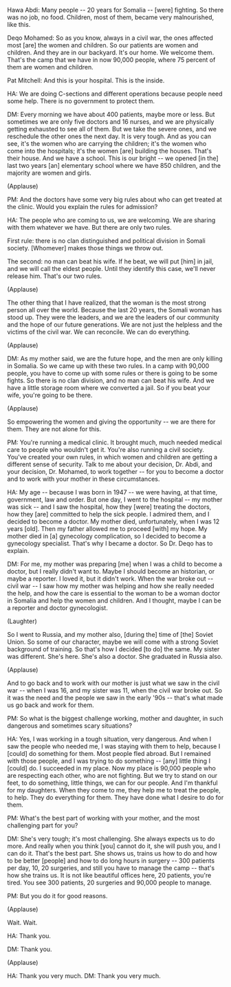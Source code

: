 

Hawa Abdi: Many people -- 20 years for Somalia --
[were] fighting.
So there was no job, no food.
Children, most of them,
became very malnourished, like this.

Deqo Mohamed: So as you know,
always in a civil war,
the ones affected most [are] the women and children.
So our patients are women and children.
And they are in our backyard.
It&#39;s our home. We welcome them.
That&#39;s the camp that we have in now
90,000 people,
where 75 percent of them are women and children.

Pat Mitchell: And this is your hospital. This is the inside.

HA: We are doing C-sections and different operations
because people need some help.
There is no government to protect them.

DM: Every morning we have about 400 patients,
maybe more or less.
But sometimes we are only five doctors
and 16 nurses,
and we are physically getting exhausted to see all of them.
But we take the severe ones,
and we reschedule the other ones the next day.
It is very tough.
And as you can see, it&#39;s the women who are carrying the children;
it&#39;s the women who come into the hospitals;
it&#39;s the women [are] building the houses.
That&#39;s their house.
And we have a school. This is our bright --
we opened [in the] last two years [an] elementary school
where we have 850 children,
and the majority are women and girls.

(Applause)


PM: And the doctors have some very big rules
about who can get treated at the clinic.
Would you explain the rules for admission?

HA: The people who are coming to us,
we are welcoming.
We are sharing with them
whatever we have.
But there are only two rules.

First rule:
there is no clan distinguished and political division
in Somali society.
[Whomever] makes those things we throw out.

The second:
no man can beat his wife.
If he beat,
we will put [him] in jail,
and we will call the eldest people.
Until they identify this case,
we&#39;ll never release him.
That&#39;s our two rules.

(Applause)

The other thing that I have realized,
that the woman is the most strong person
all over the world.
Because the last 20 years,
the Somali woman has stood up.
They were the leaders,
and we are the leaders
of our community
and the hope of our future generations.
We are not just the helpless
and the victims of the civil war.
We can reconcile.
We can do everything.

(Applause)


DM: As my mother said, we are the future hope,
and the men are only killing in Somalia.
So we came up with these two rules.
In a camp with 90,000 people,
you have to come up with some rules or there is going to be some fights.
So there is no clan division,
and no man can beat his wife.
And we have a little storage room
where we converted a jail.
So if you beat your wife, you&#39;re going to be there.

(Applause)

So empowering the women and giving the opportunity --
we are there for them. They are not alone for this.

PM: You&#39;re running a medical clinic.
It brought much, much needed medical care
to people who wouldn&#39;t get it.
You&#39;re also running a civil society.
You&#39;ve created your own rules,
in which women and children
are getting a different sense of security.
Talk to me about your decision, Dr. Abdi,
and your decision, Dr. Mohamed,
to work together --
for you to become a doctor
and to work with your mother in these circumstances.

HA: My age --
because I was born in 1947 --
we were having, at that time,
government, law and order.
But one day, I went to the hospital --
my mother was sick --
and I saw the hospital, how they [were] treating the doctors,
how they [are] committed
to help the sick people.
I admired them,
and I decided to become a doctor.
My mother died, unfortunately,
when I was 12 years [old].
Then my father allowed me
to proceed [with] my hope.
My mother died
in [a] gynecology complication,
so I decided to become
a gynecology specialist.
That&#39;s why I became a doctor.
So Dr. Deqo has to explain.

DM: For me, my mother was preparing [me] when I was a child
to become a doctor, but I really didn&#39;t want to.
Maybe I should become an historian,
or maybe a reporter.
I loved it, but it didn&#39;t work.
When the war broke out -- civil war --
I saw how my mother was helping
and how she really needed the help,
and how the care is essential to the woman
to be a woman doctor in Somalia
and help the women and children.
And I thought, maybe I can be a reporter and doctor gynecologist.

(Laughter)

So I went to Russia, and my mother also,
[during the] time of [the] Soviet Union.
So some of our character,
maybe we will come with a strong Soviet background of training.
So that&#39;s how I decided [to do] the same.
My sister was different.
She&#39;s here. She&#39;s also a doctor.
She graduated in Russia also.

(Applause)

And to go back and to work with our mother
is just what we saw in the civil war --
when I was 16, and my sister was 11,
when the civil war broke out.
So it was the need and the people we saw
in the early &#39;90s --
that&#39;s what made us go back
and work for them.

PM: So what is the biggest challenge
working, mother and daughter,
in such dangerous
and sometimes scary situations?

HA: Yes, I was working in a tough situation,
very dangerous.
And when I saw the people who needed me,
I was staying with them to help,
because I [could] do something for them.
Most people fled abroad.
But I remained with those people,
and I was trying to do something --
[any] little thing I [could] do.
I succeeded in my place.
Now my place is 90,000 people
who are respecting each other,
who are not fighting.
But we try to stand on our feet,
to do something, little things, we can for our people.
And I&#39;m thankful for my daughters.
When they come to me,
they help me to treat the people,
to help.
They do everything for them.
They have done what I desire to do for them.

PM: What&#39;s the best part
of working with your mother,
and the most challenging part for you?

DM: She&#39;s very tough; it&#39;s most challenging.
She always expects us to do more.
And really when you think [you] cannot do it,
she will push you, and I can do it.
That&#39;s the best part.
She shows us, trains us how to do
and how to be better [people]
and how to do long hours in surgery --
300 patients per day,
10, 20 surgeries,
and still you have to manage the camp --
that&#39;s how she trains us.
It is not like beautiful offices here,
20 patients, you&#39;re tired.
You see 300 patients, 20 surgeries
and 90,000 people to manage.

PM: But you do it for good reasons.

(Applause)

Wait. Wait.

HA: Thank you.

DM: Thank you.

(Applause)


HA: Thank you very much. DM: Thank you very much.
